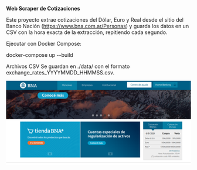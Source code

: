 **Web Scraper de Cotizaciones** 

Este proyecto extrae cotizaciones del Dólar, Euro y Real desde el sitio del Banco Nación (https://www.bna.com.ar/Personas) y guarda los datos en un CSV con la hora exacta de la extracción, repitiendo cada segundo.


Ejecutar con Docker Compose:

docker-compose up --build

Archivos CSV
Se guardan en ./data/ con el formato exchange_rates_YYYYMMDD_HHMMSS.csv.

![alt text](image.png)